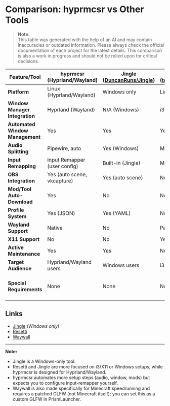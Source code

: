 # Comparison: hyprmcsr vs Other Tools

> **Note:**  
> This table was generated with the help of an AI and may contain inaccuracies or outdated information. Please always check the official documentation of each project for the latest details.
> This comparison is also a work in progress and should not be relied upon for critical decisions.

| Feature/Tool      | hyprmcsr (Hyprland/Wayland) | Jingle ([DuncanRuns/Jingle](https://github.com/DuncanRuns/Jingle)) | Resetti ([tesselslate/resetti](https://github.com/tesselslate/resetti)) | Waywall ([tesselslate/waywall](https://github.com/tesselslate/waywall)) |
|-------------------|----------------------------|-----------------------|--------------------|-------------------|
| **Platform**      | Linux (Hyprland/Wayland)   | Windows only          | Linux (i3/X11)     | Linux (Wayland)   |
| **Window Manager Integration** | Hyprland (Wayland) | N/A (Windows)         | i3/X11            | Wayland (Waywall) |
| **Automated Window Management** | Yes              | Yes                  | Yes               | Yes               |
| **Audio Splitting**             | Pipewire, auto    | Yes (Windows)        | Manual            | Pipewire, manual  |
| **Input Remapping**             | Input Remapper (user config) | Built-in (Jingle) | Manual            | Manual            |
| **OBS Integration**             | Yes (auto scene, vkcapture) | Yes (auto scene)  | No                | No                |
| **Mod/Tool Auto-Download**      | Yes              | No                   | No                | No                |
| **Profile System**              | Yes (JSON)        | Yes (YAML)           | No                | No                |
| **Wayland Support**             | Native            | No                   | Partial (Sway)    | Native            |
| **X11 Support**                 | No                | No                   | Yes               | No                |
| **Active Maintenance**          | Yes               | Yes                  | No                | Yes               |
| **Target Audience**             | Hyprland/Wayland users | Windows users     | i3 users          | Wayland users (Minecraft SR) |
| **Special Requirements**        | None              | None                 | None              | Patched GLFW (can be set as custom GLFW in PrismLauncher) |

## Links

- [Jingle](https://github.com/DuncanRuns/Jingle) *(Windows only)*
- [Resetti](https://github.com/tesselslate/resetti)
- [Waywall](https://github.com/tesselslate/waywall)

---

**Note:**  
- Jingle is a Windows-only tool.  
- Resetti and Jingle are more focused on i3/X11 or Windows setups, while hyprmcsr is designed for Hyprland/Wayland.
- hyprmcsr automates more setup steps (audio, window, mods) but expects you to configure input-remapper yourself.
- Waywall is also made specifically for Minecraft speedrunning and requires a patched GLFW (not Minecraft itself); you can set this as a custom GLFW in PrismLauncher.
